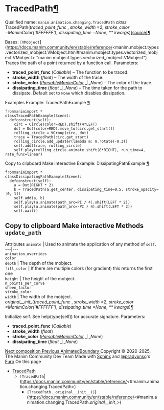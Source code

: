 # TracedPath[¶](https://docs.manim.community/en/stable/reference/<#tracedpath> "Link to this heading")
Qualified name: `manim.animation.changing.TracedPath`
_class_ TracedPath(_traced_point_func_ , _stroke_width =2_, _stroke_color =ManimColor('#FFFFFF')_, _dissipating_time =None_, _** kwargs_)[[source]](https://docs.manim.community/en/stable/reference/<../_modules/manim/animation/changing.html#TracedPath>)[¶](https://docs.manim.community/en/stable/reference/<#manim.animation.changing.TracedPath> "Link to this definition")
    
Bases: `[VMobject`](https://docs.manim.community/en/stable/reference/<manim.mobject.types.vectorized_mobject.VMobject.html#manim.mobject.types.vectorized_mobject.VMobject> "manim.mobject.types.vectorized_mobject.VMobject")
Traces the path of a point returned by a function call.
Parameters:
    
  * **traced_point_func** (_Callable_) – The function to be traced.
  * **stroke_width** (_float_) – The width of the trace.
  * **stroke_color** ([_ParsableManimColor_](https://docs.manim.community/en/stable/reference/<manim.utils.color.core.html#manim.utils.color.core.ParsableManimColor> "manim.utils.color.core.ParsableManimColor") _|__None_) – The color of the trace.
  * **dissipating_time** (_float_ _|__None_) – The time taken for the path to dissipate. Default set to `None` which disables dissipation.


Examples
Example: TracedPathExample [¶](https://docs.manim.community/en/stable/reference/<#tracedpathexample>)
```
frommanimimport *
classTracedPathExample(Scene):
  defconstruct(self):
    circ = Circle(color=RED).shift(4*LEFT)
    dot = Dot(color=RED).move_to(circ.get_start())
    rolling_circle = VGroup(circ, dot)
    trace = TracedPath(circ.get_start)
    rolling_circle.add_updater(lambda m: m.rotate(-0.3))
    self.add(trace, rolling_circle)
    self.play(rolling_circle.animate.shift(8*RIGHT), run_time=4, rate_func=linear)

```
Copy to clipboard
Make interactive
Example: DissipatingPathExample [¶](https://docs.manim.community/en/stable/reference/<#dissipatingpathexample>)
```
frommanimimport *
classDissipatingPathExample(Scene):
  defconstruct(self):
    a = Dot(RIGHT * 2)
    b = TracedPath(a.get_center, dissipating_time=0.5, stroke_opacity=[0, 1])
    self.add(a, b)
    self.play(a.animate(path_arc=PI / 4).shift(LEFT * 2))
    self.play(a.animate(path_arc=-PI / 4).shift(LEFT * 2))
    self.wait()

```
Copy to clipboard
Make interactive
Methods
`update_path`  
---  
Attributes
`animate` | Used to animate the application of any method of `self`.  
---|---  
`animation_overrides`  
`color`  
`depth` | The depth of the mobject.  
`fill_color` | If there are multiple colors (for gradient) this returns the first one  
`height` | The height of the mobject.  
`n_points_per_curve`  
`sheen_factor`  
`stroke_color`  
`width` | The width of the mobject.  
_original__init__(_traced_point_func_ , _stroke_width =2_, _stroke_color =ManimColor('#FFFFFF')_, _dissipating_time =None_, _** kwargs_)[¶](https://docs.manim.community/en/stable/reference/<#manim.animation.changing.TracedPath._original__init__> "Link to this definition")
    
Initialize self. See help(type(self)) for accurate signature.
Parameters:
    
  * **traced_point_func** (_Callable_)
  * **stroke_width** (_float_)
  * **stroke_color** ([_ParsableManimColor_](https://docs.manim.community/en/stable/reference/<manim.utils.color.core.html#manim.utils.color.core.ParsableManimColor> "manim.utils.color.core.ParsableManimColor") _|__None_)
  * **dissipating_time** (_float_ _|__None_)


[ Next composition ](https://docs.manim.community/en/stable/reference/<manim.animation.composition.html>) [ Previous AnimatedBoundary ](https://docs.manim.community/en/stable/reference/<manim.animation.changing.AnimatedBoundary.html>)
Copyright © 2020-2025, The Manim Community Dev Team 
Made with [Sphinx](https://docs.manim.community/en/stable/reference/<https:/www.sphinx-doc.org/>) and [@pradyunsg](https://docs.manim.community/en/stable/reference/<https:/pradyunsg.me>)'s [Furo](https://docs.manim.community/en/stable/reference/<https:/github.com/pradyunsg/furo>)
On this page 
  * [TracedPath](https://docs.manim.community/en/stable/reference/<#>)
    * `[TracedPath`](https://docs.manim.community/en/stable/reference/<#manim.animation.changing.TracedPath>)
      * `[TracedPath._original__init__()`](https://docs.manim.community/en/stable/reference/<#manim.animation.changing.TracedPath._original__init__>)


